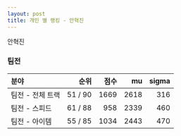 ```yaml
---
layout: post
title: 개인 별 랭킹 - 안혁진
---
```


안혁진


### 팀전

| 분야 | 순위 | 점수 | mu | sigma |
|:---|---:|---:|---:|---:|
| 팀전 - 전체 트랙 | 51 / 90 | 1669 | 2618 | 316 |
| 팀전 - 스피드 | 61 / 88 | 958 | 2339 | 460 |
| 팀전 - 아이템 | 55 / 85 | 1034 | 2443 | 470 |
